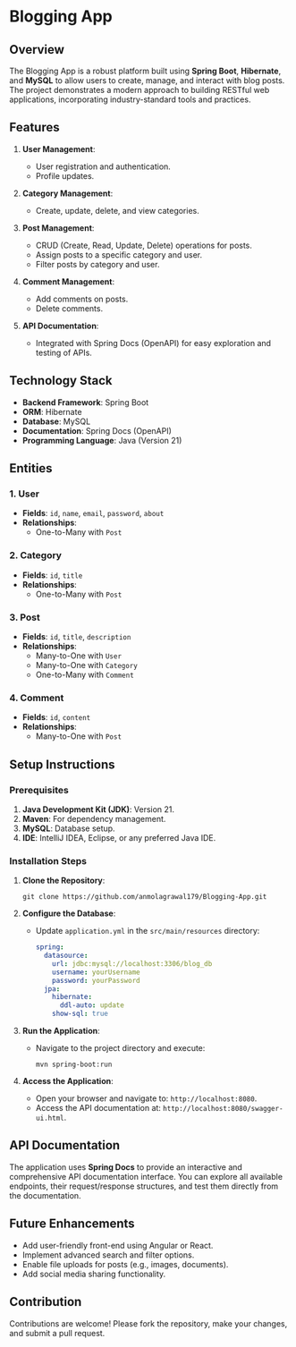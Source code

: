 
# Blogging App

## Overview

The Blogging App is a robust platform built using **Spring Boot**, **Hibernate**, and **MySQL** to allow users to create, manage, and interact with blog posts. The project demonstrates a modern approach to building RESTful web applications, incorporating industry-standard tools and practices.

## Features

1. **User Management**:

   - User registration and authentication.
   - Profile updates.

2. **Category Management**:

   - Create, update, delete, and view categories.

3. **Post Management**:

   - CRUD (Create, Read, Update, Delete) operations for posts.
   - Assign posts to a specific category and user.
   - Filter posts by category and user.

4. **Comment Management**:

   - Add comments on posts.
   - Delete comments.


5. **API Documentation**:

   - Integrated with Spring Docs (OpenAPI) for easy exploration and testing of APIs.

## Technology Stack

- **Backend Framework**: Spring Boot
- **ORM**: Hibernate
- **Database**: MySQL
- **Documentation**: Spring Docs (OpenAPI)
- **Programming Language**: Java (Version 21)

## Entities

### 1. User

- **Fields**: `id`, `name`, `email`, `password`, `about`
- **Relationships**:
  - One-to-Many with `Post`

### 2. Category

- **Fields**: `id`, `title`
- **Relationships**:
  - One-to-Many with `Post`

### 3. Post

- **Fields**: `id`, `title`, `description`
- **Relationships**:
  - Many-to-One with `User`
  - Many-to-One with `Category`
  - One-to-Many with `Comment`

### 4. Comment

- **Fields**: `id`, `content`
- **Relationships**:
  - Many-to-One with `Post`

## Setup Instructions

### Prerequisites

1. **Java Development Kit (JDK)**: Version 21.
2. **Maven**: For dependency management.
3. **MySQL**: Database setup.
4. **IDE**: IntelliJ IDEA, Eclipse, or any preferred Java IDE.

### Installation Steps

1. **Clone the Repository**:

   ```
   git clone https://github.com/anmolagrawal179/Blogging-App.git
   ```

2. **Configure the Database**:

   - Update `application.yml` in the `src/main/resources` directory:
     ```yaml
     spring:
       datasource:
         url: jdbc:mysql://localhost:3306/blog_db
         username: yourUsername
         password: yourPassword
       jpa:
         hibernate:
           ddl-auto: update
         show-sql: true
     ```

3. **Run the Application**:

   - Navigate to the project directory and execute:
     ```
     mvn spring-boot:run
     ```

4. **Access the Application**:

   - Open your browser and navigate to: `http://localhost:8080`.
   - Access the API documentation at: `http://localhost:8080/swagger-ui.html`.

## API Documentation

The application uses **Spring Docs** to provide an interactive and comprehensive API documentation interface. You can explore all available endpoints, their request/response structures, and test them directly from the documentation.

## Future Enhancements

- Add user-friendly front-end using Angular or React.
- Implement advanced search and filter options.
- Enable file uploads for posts (e.g., images, documents).
- Add social media sharing functionality.

## Contribution

Contributions are welcome! Please fork the repository, make your changes, and submit a pull request.


